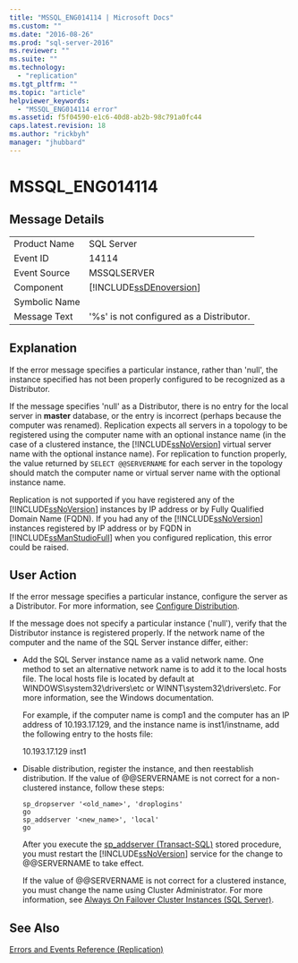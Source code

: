 ```yaml
---
title: "MSSQL_ENG014114 | Microsoft Docs"
ms.custom: ""
ms.date: "2016-08-26"
ms.prod: "sql-server-2016"
ms.reviewer: ""
ms.suite: ""
ms.technology: 
  - "replication"
ms.tgt_pltfrm: ""
ms.topic: "article"
helpviewer_keywords: 
  - "MSSQL_ENG014114 error"
ms.assetid: f5f04590-e1c6-40d8-ab2b-98c791a0fc44
caps.latest.revision: 18
ms.author: "rickbyh"
manager: "jhubbard"
---
```

# MSSQL_ENG014114
    
## Message Details  
  
|||  
|-|-|  
|Product Name|SQL Server|  
|Event ID|14114|  
|Event Source|MSSQLSERVER|  
|Component|[!INCLUDE[ssDEnoversion](../../analysis-services/instances/install/windows/includes/ssdenoversion-md.md)]|  
|Symbolic Name||  
|Message Text|'%s' is not configured as a Distributor.|  
  
## Explanation  
 If the error message specifies a particular instance, rather than 'null', the instance specified has not been properly configured to be recognized as a Distributor.  
  
 If the message specifies 'null' as a Distributor, there is no entry for the local server in **master** database, or the entry is incorrect (perhaps because the computer was renamed). Replication expects all servers in a topology to be registered using the computer name with an optional instance name (in the case of a clustered instance, the [!INCLUDE[ssNoVersion](../../advanced-analytics/r-services/includes/ssnoversion-md.md)] virtual server name with the optional instance name). For replication to function properly, the value returned by `SELECT @@SERVERNAME` for each server in the topology should match the computer name or virtual server name with the optional instance name.  
  
 Replication is not supported if you have registered any of the [!INCLUDE[ssNoVersion](../../advanced-analytics/r-services/includes/ssnoversion-md.md)] instances by IP address or by Fully Qualified Domain Name (FQDN). If you had any of the [!INCLUDE[ssNoVersion](../../advanced-analytics/r-services/includes/ssnoversion-md.md)] instances registered by IP address or by FQDN in [!INCLUDE[ssManStudioFull](../../advanced-analytics/r-services/includes/ssmanstudiofull-md.md)] when you configured replication, this error could be raised.  
  
## User Action  
 If the error message specifies a particular instance, configure the server as a Distributor. For more information, see [Configure Distribution](../../relational-databases/replication/configure-distribution.md).  
  
 If the message does not specify a particular instance ('null'), verify that the Distributor instance is registered properly. If the network name of the computer and the name of the SQL Server instance differ, either:  
  
-   Add the SQL Server instance name as a valid network name. One method to set an alternative network name is to add it to the local hosts file. The local hosts file is located by default at WINDOWS\system32\drivers\etc or WINNT\system32\drivers\etc. For more information, see the Windows documentation.  
  
     For example, if the computer name is comp1 and the computer has an IP address of 10.193.17.129, and the instance name is inst1/instname, add the following entry to the hosts file:  
  
     10.193.17.129 inst1  
  
-   Disable distribution, register the instance, and then reestablish distribution. If the value of @@SERVERNAME is not correct for a non-clustered instance, follow these steps:  
  
    ```  
    sp_dropserver '<old_name>', 'droplogins'  
    go  
    sp_addserver '<new_name>', 'local'  
    go  
    ```  
  
     After you execute the [sp_addserver &#40;Transact-SQL&#41;](../../relational-databases/reference/system-stored-procedures/sp-addserver-transact-sql.md) stored procedure, you must restart the [!INCLUDE[ssNoVersion](../../advanced-analytics/r-services/includes/ssnoversion-md.md)] service for the change to @@SERVERNAME to take effect.  
  
     If the value of @@SERVERNAME is not correct for a clustered instance, you must change the name using Cluster Administrator. For more information, see [Always On Failover Cluster Instances (SQL Server)](../../sql-server/failover-clusters/windows/always-on-failover-cluster-instances-sql-server.md).  
  
## See Also  
 [Errors and Events Reference &#40;Replication&#41;](../../relational-databases/replication/errors-and-events-reference-replication.md)  
  
  